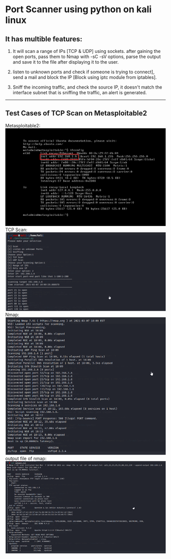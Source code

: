 # Port Scanner using python on kali linux

## It has multible features:

1) It will scan a range of IPs [TCP & UDP] using sockets. after
gaining the open ports, pass them to Nmap with -sC -sV options,
parse the output and save it to the file after displaying it to
the user.

2) listen to unknown ports and check if someone is trying to
connect], send a mail and block the IP [Block using iptc module
from iptables].

3) Sniff the incoming traffic, and check the source IP, it doesn't
match the interface subnet that is sniffing the traffic, an alert
is generated.

***

## Test Cases of TCP Scan on Metasploitable2

Metasploitable2:
![](images/Metasploit.png)
TCP Scan:
![](images/TCPScan.png)
Nmap:
![](images/Nmap.png)
output file of nmap:
![](images/outputFileOfNmap.png)



